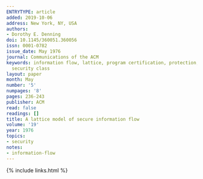 ```yaml
---
ENTRYTYPE: article
added: 2019-10-06
address: New York, NY, USA
authors:
- Dorothy E. Denning
doi: 10.1145/360051.360056
issn: 0001-0782
issue_date: May 1976
journal: Communications of the ACM
keywords: information flow, lattice, program certification, protection, security,
  security class
layout: paper
month: May
number: '5'
numpages: '8'
pages: 236-243
publisher: ACM
read: false
readings: []
title: A lattice model of secure information flow
volume: '19'
year: 1976
topics:
- security
notes:
- information-flow
---
```


{% include links.html %}
